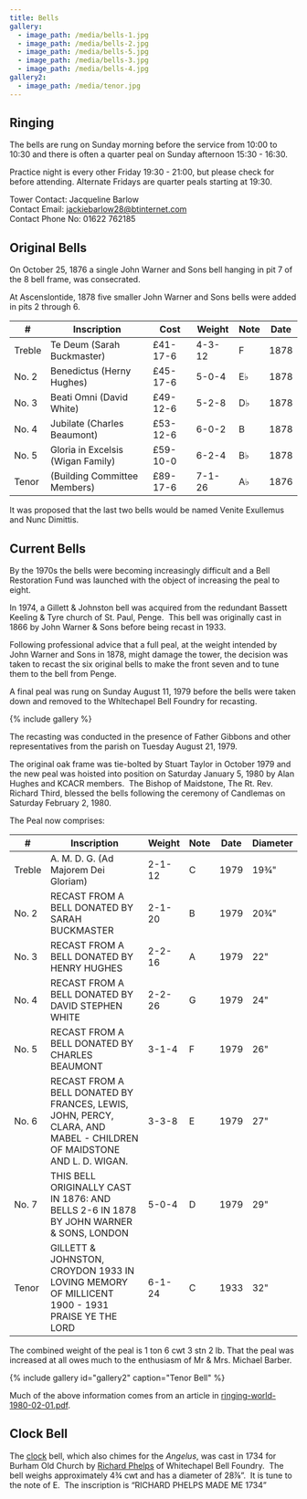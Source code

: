 ```yaml
---
title: Bells
gallery:
  - image_path: /media/bells-1.jpg
  - image_path: /media/bells-2.jpg
  - image_path: /media/bells-5.jpg
  - image_path: /media/bells-3.jpg
  - image_path: /media/bells-4.jpg
gallery2:
  - image_path: /media/tenor.jpg
---
```


Ringing
-------

The bells are rung on Sunday morning before the service from 10:00 to 10:30 and there is often a quarter peal on Sunday afternoon 15:30 - 16:30.

Practice night is every other Friday 19:30 - 21:00, but please check for before attending.  Alternate Fridays are quarter peals starting at 19:30.

Tower Contact: Jacqueline Barlow  
Contact Email: jackiebarlow28@btinternet.com  
Contact Phone No: 01622 762185  

Original Bells
--------------

On October 25, 1876 a single John Warner and Sons bell hanging in pit 7 of the 8 bell frame, was consecrated.

At Ascenslontide, 1878 five smaller John Warner and Sons bells were added in pits 2 through 6.

| #      | Inscription                       | Cost     | Weight | Note | Date |
|--------|-----------------------------------|----------|--------|------|------|
| Treble | Te Deum (Sarah Buckmaster)        | £41-17-6 | 4-3-12 | F    | 1878 |
| No. 2  | Benedictus (Herny Hughes)         | £45-17-6 | 5-0-4  | E♭   | 1878 |
| No. 3  | Beati Omni (David White)          | £49-12-6 | 5-2-8  | D♭   | 1878 |
| No. 4  | Jubilate (Charles Beaumont)       | £53-12-6 | 6-0-2  | B    | 1878 |
| No. 5  | Gloria in Excelsis (Wigan Family) | £59-10-0 | 6-2-4  | B♭   | 1878 |
| Tenor  | (Building Committee Members)      | £89-17-6 | 7-1-26 | A♭   | 1876 |

It was proposed that the last two bells would be named Venite Exullemus and Nunc Dimittis.

Current Bells
-------------

By the 1970s the bells were becoming increasingly difficult and a Bell Restoration Fund was launched with the object of increasing the peal to eight.

In 1974, a Gillett & Johnston bell was acquired from the redundant Bassett Keeling & Tyre church of St. Paul, Penge.  This bell was originally cast in 1866 by John Warner & Sons before being recast in 1933.

Following professional advice that a full peal, at the weight intended by John Warner and Sons in 1878, might damage the tower, the decision was taken to recast the six original bells to make the front seven and to tune them to the bell from Penge.

A final peal was rung on Sunday August 11, 1979 before the bells were taken down and removed to the Whltechapel Bell Foundry for recasting.

{% include gallery %}

The recasting was conducted in the presence of Father Gibbons and other representatives from the parish on Tuesday August 21, 1979.

The original oak frame was tie-bolted by Stuart Taylor in October 1979 and the new peal was hoisted into position on Saturday January 5, 1980 by Alan Hughes and KCACR members.  The Bishop of Maidstone, The Rt. Rev. Richard Third, blessed the bells following the ceremony of Candlemas on Saturday February 2, 1980.

The Peal now comprises:

| #      | Inscription                                                                                                                | Weight | Note | Date | Diameter   |
|--------|----------------------------------------------------------------------------------------------------------------------------|--------|------|------|------------|
| Treble | A. M. D. G.  (Ad Majorem Dei Gloriam)                                                                                      | 2-1-12 | C    | 1979 | 19¾"       |
| No. 2  | RECAST FROM A BELL DONATED BY SARAH BUCKMASTER                                                                             | 2-1-20 | B    | 1979 | 20¾"       |
| No. 3  | RECAST FROM A BELL DONATED BY HENRY HUGHES                                                                                 | 2-2-16 | A    | 1979 | 22"        |
| No. 4  | RECAST FROM A BELL DONATED BY DAVID STEPHEN WHITE                                                                          | 2-2-26 | G    | 1979 | 24"        |
| No. 5  | RECAST FROM A BELL DONATED BY CHARLES BEAUMONT                                                                             | 3-1-4  | F    | 1979 | 26"        |
| No. 6  | RECAST FROM A BELL DONATED BY FRANCES, LEWIS, JOHN, PERCY, CLARA, AND MABEL - CHILDREN OF MAIDSTONE AND L. D. WIGAN.       | 3-3-8  | E    | 1979 | 27"        |
| No. 7  | THIS BELL ORIGINALLY CAST IN 1876: AND BELLS 2-6 IN 1878 BY JOHN WARNER & SONS, LONDON                                     | 5-0-4  | D    | 1979 | 29"        |
| Tenor  | GILLETT & JOHNSTON, CROYDON 1933 IN LOVING MEMORY OF MILLICENT 1900 - 1931 PRAISE YE THE LORD                              | 6-1-24 | C    | 1933 | 32"        |

The combined weight of the peal is 1 ton 6 cwt 3 stn 2 lb. That the peal was increased at all owes much to the enthusiasm of Mr & Mrs. Michael Barber.

{% include gallery id="gallery2" caption="Tenor Bell" %}

Much of the above information comes from an article in [ringing-world-1980-02-01.pdf](/media/ringing-world-1980-02-01.pdf).

Clock Bell
----------

The [clock](clock) bell, which also chimes for the _Angelus_, was cast in 1734 for Burham Old Church by [Richard Phelps](https://en.wikipedia.org/wiki/Richard_Phelps_(bell-founder)) of Whitechapel Bell Foundry.  The bell weighs approximately 4¾ cwt and has a diameter of 28⅞”.  It is tune to the note of E.  The inscription is “RICHARD PHELPS MADE ME 1734”

